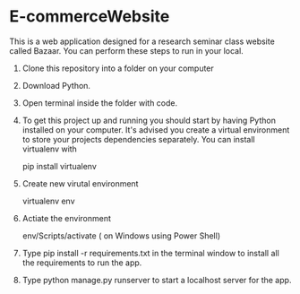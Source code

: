 # E-commerceWebsite
This is a web application designed for a research seminar class website called Bazaar. 
You can perform these steps to run in your local.

1. Clone this repository into a folder on your computer
2. Download Python.
3. Open terminal inside the folder with code. 
4. To get this project up and running you should start by having Python installed on your computer. It's advised you create a virtual environment to store your projects dependencies separately. You can install virtualenv with
   
    pip install virtualenv
6. Create new virutal environment
   
    virtualenv env
8. Actiate the environment
   
    env/Scripts/activate ( on Windows using Power Shell)
  
10. Type pip install -r requirements.txt in the terminal window to install all the requirements to run the app.
11. Type python manage.py runserver to start a localhost server for the app.

